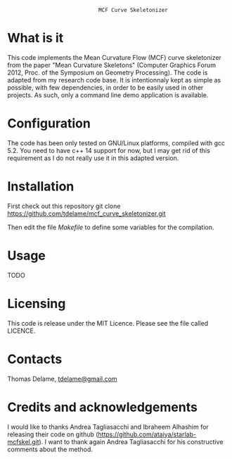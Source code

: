                                  MCF Curve Skeletonizer

# What is it
This code implements the Mean Curvature Flow (MCF) curve skeletonizer from the 
paper "Mean Curvature Skeletons" (Computer Graphics Forum 2012, Proc. of the 
Symposium on Geometry Processing). The code is adapted from my research code 
base. It is intentionnaly kept as simple as possible, with few dependencies, in
order to be easily used in other projects. As such, only a command line demo
application is available.

# Configuration
The code has been only tested on GNU/Linux platforms, compiled with gcc 5.2. 
You need to have c++ 14 support for now, but I may get rid of this requirement
as I do not really use it in this adapted version.

# Installation
First check out this repository
    git clone https://github.com/tdelame/mcf_curve_skeletonizer.git

Then edit the file _Makefile_ to define some variables for the compilation. 

# Usage
TODO

# Licensing
This code is release under the MIT Licence. Please see the file called LICENCE.

# Contacts
Thomas Delame, tdelame@gmail.com

# Credits and acknowledgements
I would like to thanks Andrea Tagliasacchi and Ibraheem Alhashim for releasing
their code on github (https://github.com/ataiya/starlab-mcfskel.git). I want to
thank again Andrea Tagliasacchi for his constructive comments about the method.
